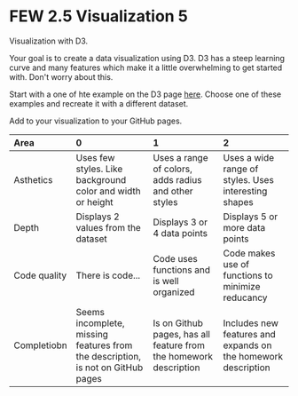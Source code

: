 # FEW 2.5 Visualization 5

Visualization with D3. 

Your goal is to create a data visualization using D3. D3 has a steep learning curve and many features which make it a little overwhelming to get started with. Don't worry about this. 

Start with a one of hte example on the D3 page [here](https://github.com/d3/d3/wiki/Gallery). Choose one of these examples and recreate it with a different dataset. 

Add to your visualization to your GitHub pages. 

| Area         | 0                 |               1 |               2  |
|:-------------|:------------------|:----------------|:-----------------|
| Asthetics    | Uses few styles. Like background color and width or height | Uses a range of colors, adds radius and other styles | Uses a wide range of styles. Uses interesting shapes| 
| Depth        | Displays 2 values from the dataset | Displays 3 or 4 data points | Displays 5 or more data points |
| Code quality | There is code... | Code uses functions and is well organized | Code makes use of functions to minimize reducancy |
| Completiobn  | Seems incomplete, missing features from the description, is not on GitHub pages | Is on Github pages, has all feature from the homework description | Includes new features and expands on the homework description | 
